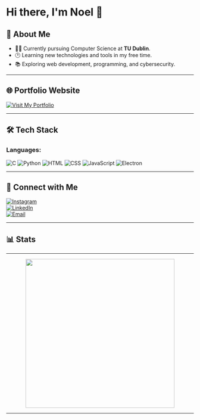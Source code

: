 # Hi there, I'm Noel 🧛  

## 🌟 About Me  
- 🧑‍💻 Currently pursuing Computer Science at **TU Dublin**.  
- 🕑 Learning new technologies and tools in my free time.
- 📚 Exploring web development, programming, and cybersecurity.

---

## 🌐 Portfolio Website  
[![Visit My Portfolio](https://img.shields.io/badge/-View%20Website-%230A74DA?style=for-the-badge&logo=github&logoColor=white)](https://nlx-404.github.io/Portfolio-Website/)  

---
<!--
## 📌 Featured Projects
<table>
  <tr>
    <td>
      <a href="https://github.com/nlx-404/Portfolio-Website">
        <img src="https://github-readme-stats.vercel.app/api/pin/?username=nlx-404&repo=Portfolio-Website&theme=tokyonight" />
      </a>
    </td>
    <td>
      <a href="https://github.com/nlx-404/cute-pomodoro-app">
        <img src="https://github-readme-stats.vercel.app/api/pin/?username=nlx-404&repo=cute-pomodoro-app&theme=tokyonight" />
      </a>
    </td>
  </tr>
  <tr>
    <td>
      <a href="https://github.com/nlx-404/Raycast-Toggle-Md">
        <img src="https://github-readme-stats.vercel.app/api/pin/?username=nlx-404&repo=Raycast-Toggle-Md&theme=tokyonight" />
      </a>
    </td>
    <td>
      <a href="https://github.com/nlx-404/.vscode">
        <img src="https://github-readme-stats.vercel.app/api/pin/?username=nlx-404&repo=.vscode&theme=tokyonight" />
      </a>
    </td>
  </tr>
  <tr>
    <td>
      <a href="https://github.com/nlx-404/neovim-Setup">
        <img src="https://github-readme-stats.vercel.app/api/pin/?username=nlx-404&repo=neovim-Setup&theme=tokyonight" />
      </a>
    </td>
  </tr>
</table>


---
-->

## 🛠 Tech Stack  
### Languages:  
![C](https://img.shields.io/badge/-C-A8B9CC?style=flat-square&logo=c&logoColor=white)
![Python](https://img.shields.io/badge/-Python-3776AB?style=flat-square&logo=python&logoColor=white)
![HTML](https://img.shields.io/badge/-HTML-E34F26?style=flat-square&logo=html5&logoColor=white)
![CSS](https://img.shields.io/badge/-CSS-1572B6?style=flat-square&logo=css3&logoColor=white)
![JavaScript](https://img.shields.io/badge/-JavaScript-F7DF1E?style=flat-square&logo=javascript&logoColor=black)
![Electron](https://img.shields.io/badge/-Electron-47848F?style=flat-square&logo=electron&logoColor=white)  

---

## 📩 Connect with Me  

[![Instagram](https://img.shields.io/badge/-Instagram-E4405F?style=for-the-badge&logo=instagram&logoColor=white)](https://instagram.com/noelardelean)  
[![LinkedIn](https://img.shields.io/badge/-LinkedIn-%230A66C2?style=for-the-badge&logo=linkedin&logoColor=white)](https://www.linkedin.com/in/noelardelean)  
[![Email](https://img.shields.io/badge/-Email-D14836?style=for-the-badge&logo=gmail&logoColor=white)](mailto:ardeleannoel@gmail.com)  

---
## 📊 Stats  

<div align="center">
  <!-- <img height="180em" src="https://github-readme-stats.vercel.app/api?username=nlx-404&show_icons=true&theme=tokyonight&hide=issues&hide_title=true" /> -->

  ---
  
  <img height="auto" width="400em" src="https://github-readme-stats.vercel.app/api/top-langs/?username=nlx-404&layout=compact&theme=tokyonight" />
</div>

---

<!--
**nlx-404/nlx-404** is a ✨ _special_ ✨ repository because its `README.md` (this file) appears on your GitHub profile.

Here are some ideas to get you started:

- 🔭 I’m currently working on ...
- 🌱 I’m currently learning ...
- 👯 I’m looking to collaborate on ...
- 🤔 I’m looking for help with ...
- 💬 Ask me about ...
- 📫 How to reach me: ...
- 😄 Pronouns: ...
- ⚡ Fun fact: ...
-->
